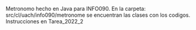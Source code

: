 Metronomo hecho en Java para INFO090.
En la carpeta: src/cl/uach/info090/metronome se encuentran las clases con los codigos.
Instrucciones en Tarea_2022_2
